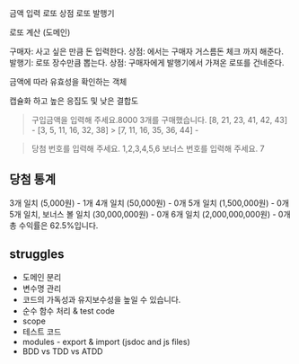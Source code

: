 금액 입력
로또 상점
로또 발행기

로또 계산 (도메인)

구매자: 사고 싶은 만큼 돈 입력한다.
상점: 에서는 구매자 거스름돈 체크 까지 해준다.
발행기: 로또 장수만큼 뽑는다.
상점: 구매자에게 발행기에서 가져온 로또를 건네준다.

금액에 따라 유효성을 확인하는 객체

캡슐화 하고 높은 응집도 및 낮은 결합도

> 구입금액을 입력해 주세요.8000
> 3개를 구매했습니다.
> [8, 21, 23, 41, 42, 43] -
> [3, 5, 11, 16, 32, 38] > [7, 11, 16, 35, 36, 44] -

> 당첨 번호를 입력해 주세요. 1,2,3,4,5,6
> 보너스 번호를 입력해 주세요. 7

## 당첨 통계

3개 일치 (5,000원) - 1개
4개 일치 (50,000원) - 0개
5개 일치 (1,500,000원) - 0개
5개 일치, 보너스 볼 일치 (30,000,000원) - 0개
6개 일치 (2,000,000,000원) - 0개
총 수익률은 62.5%입니다.

## struggles

- 도메인 분리
- 변수명 관리
- 코드의 가독성과 유지보수성을 높일 수 있습니다.
- 순수 함수 처리 & test code
- scope
- 테스트 코드
- modules - export & import (jsdoc and js files)
- BDD vs TDD vs ATDD
